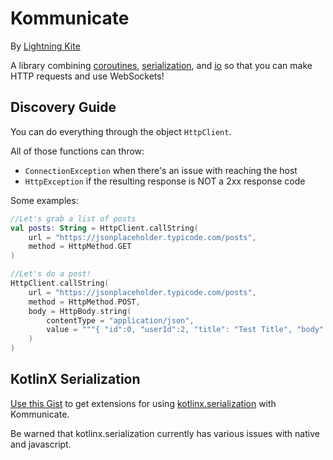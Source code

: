 # Kommunicate

By [Lightning Kite](https://lightningkite.com)

A library combining [coroutines](https://github.com/Kotlin/kotlinx.coroutines), [serialization](https://github.com/Kotlin/kotlinx.serialization), and [io](https://github.com/Kotlin/kotlinx-io) so that you can make HTTP requests and use WebSockets!

## Discovery Guide

You can do everything through the object `HttpClient`.

All of those functions can throw:

- `ConnectionException` when there's an issue with reaching the host
- `HttpException` if the resulting response is NOT a 2xx response code

Some examples:

```kotlin
//Let's grab a list of posts
val posts: String = HttpClient.callString(
    url = "https://jsonplaceholder.typicode.com/posts",
    method = HttpMethod.GET
)

//Let's do a post!
HttpClient.callString(
    url = "https://jsonplaceholder.typicode.com/posts",
    method = HttpMethod.POST,
    body = HttpBody.string(
        contentType = "application/json",
        value = """{ "id":0, "userId":2, "title": "Test Title", "body": "Post's body" }"""
    )
)

```

## KotlinX Serialization

[Use this Gist](https://gist.github.com/UnknownJoe796/fca3322d1c568cc84f48359b5ab7a3be) to get extensions for using [kotlinx.serialization](https://github.com/Kotlin/kotlinx.serialization) with Kommunicate.

Be warned that kotlinx.serialization currently has various issues with native and javascript.